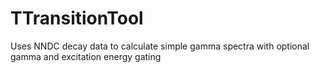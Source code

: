 # TTransitionTool
Uses NNDC decay data to calculate simple gamma spectra with optional gamma and excitation energy gating
